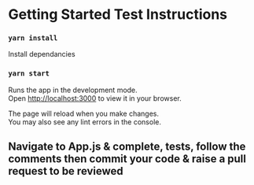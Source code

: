 # Getting Started Test Instructions

### `yarn install`

Install dependancies

### `yarn start`

Runs the app in the development mode.\
Open [http://localhost:3000](http://localhost:3000) to view it in your browser.

The page will reload when you make changes.\
You may also see any lint errors in the console.

## Navigate to App.js & complete, tests, follow the comments then commit your code & raise a pull request to be reviewed
